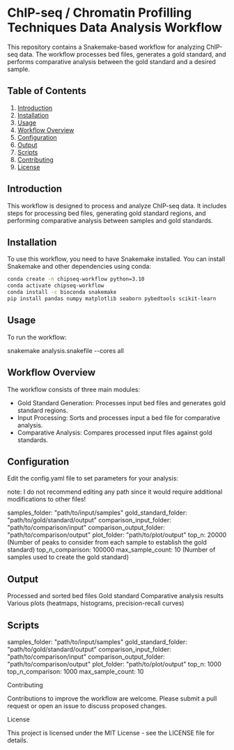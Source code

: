 # ChIP-seq / Chromatin Profilling Techniques Data Analysis Workflow

This repository contains a Snakemake-based workflow for analyzing ChIP-seq data. The workflow processes bed files, generates a gold standard, and performs comparative analysis between the gold standard and a desired sample.

## Table of Contents

1. [Introduction](#introduction)
2. [Installation](#installation)
3. [Usage](#usage)
4. [Workflow Overview](#workflow-overview)
5. [Configuration](#configuration)
6. [Output](#output)
7. [Scripts](#scripts)
8. [Contributing](#contributing)
9. [License](#license)

## Introduction

This workflow is designed to process and analyze ChIP-seq data. It includes steps for processing bed files, generating gold standard regions, and performing comparative analysis between samples and gold standards.

## Installation

To use this workflow, you need to have Snakemake installed. You can install Snakemake and other dependencies using conda:

```bash
conda create -n chipseq-workflow python=3.10
conda activate chipseq-workflow
conda install -c bioconda snakemake
pip install pandas numpy matplotlib seaborn pybedtools scikit-learn
```

## Usage

To run the workflow:

snakemake analysis.snakefile --cores all

## Workflow Overview

The workflow consists of three main modules:

- Gold Standard Generation: Processes input bed files and generates gold standard regions.
- Input Processing: Sorts and processes input a bed file for comparative analysis.
- Comparative Analysis: Compares processed input files against gold standards.

## Configuration

Edit the config.yaml file to set parameters for your analysis:

note: I do not recommend editing any path since it would require additional modifications to other files!

samples_folder: "path/to/input/samples"
gold_standard_folder: "path/to/gold/standard/output"
comparison_input_folder: "path/to/comparison/input"
comparison_output_folder: "path/to/comparison/output"
plot_folder: "path/to/plot/output"
top_n: 20000 (Number of peaks to consider from each sample to establish the gold standard)
top_n_comparison: 100000
max_sample_count: 10 (Number of samples used to create the gold standard)

## Output

Processed and sorted bed files
Gold standard
Comparative analysis results
Various plots (heatmaps, histograms, precision-recall curves)

## Scripts

samples_folder: "path/to/input/samples"
gold_standard_folder: "path/to/gold/standard/output"
comparison_input_folder: "path/to/comparison/input"
comparison_output_folder: "path/to/comparison/output"
plot_folder: "path/to/plot/output"
top_n: 1000 
top_n_comparison: 1000
max_sample_count: 10

Contributing

Contributions to improve the workflow are welcome. Please submit a pull request or open an issue to discuss proposed changes.

License

This project is licensed under the MIT License - see the LICENSE file for details.
